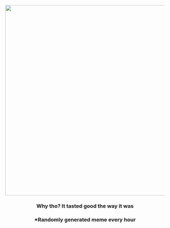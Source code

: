 <p align="center">
        <img src="https://i.redd.it/6pu7mnfhh8791.gif" width="600" height="600">
        </p>
        <h3 align="center">Why tho? It tasted good the way it was</h3>
        <h3 align="center">*Randomly generated meme every hour</h3>
    